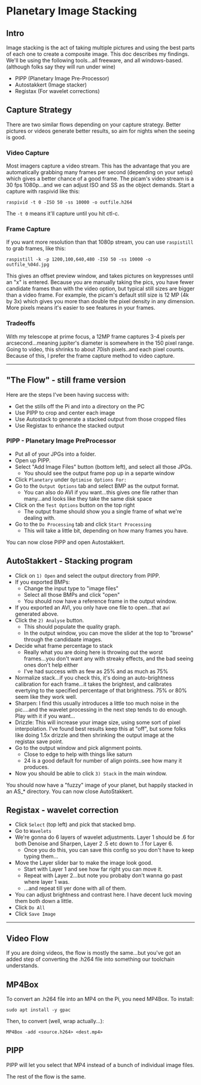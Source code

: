 # Planetary Image Stacking

## Intro
Image stacking is the act of taking multiple pictures and using the best parts of each one to create a composite image.  This doc describes my findings.  We'll be using the following tools...all freeware, and all windows-based.  (although folks say they will run under wine)
* PIPP (Planetary Image Pre-Processor)
* Autostakkert (Image stacker)
* Registax (For wavelet corrections)

## Capture Strategy
There are two similar flows depending on your capture strategy.  Better pictures or videos generate better results, so aim for nights when the seeing is good.

### Video Capture
Most imagers capture a video stream.  This has the advantage that you are automatically grabbing many frames per second (depending on your setup) which gives a better chance of a good frame.  The picam's video stream is a 30 fps 1080p...and we can adjust ISO and SS as the object demands.  Start a capture with raspivid like this:
```
raspivid -t 0 -ISO 50 -ss 10000 -o outfile.h264
```
The `-t 0` means it'll capture until you hit ctl-c.  

### Frame Capture
If you want more resolution than that 1080p stream, you can use `raspistill` to grab frames, like this:
```
raspistill -k -p 1200,100,640,480 -ISO 50 -ss 10000 -o outfile_%04d.jpg
```
This gives an offset preview window, and takes pictures on keypresses until an "x" is entered.  Because you are manually taking the pics, you have fewer candidate frames than with the video option, but typical still sizes are bigger than a video frame.  For example, the picam's default still size is 12 MP (4k by 3x) which gives you more than double the pixel density in any dimension.   More pixels means it's easier to see features in your frames.

### Tradeoffs
With my telescope at prime focus, a 12MP frame captures 3-4 pixels per arcsecond...meaning jupiter's diameter is somewhere in the 150 pixel range.  Going to video, this shrinks to about 70ish pixels..and each pixel counts.  Because of this, I prefer the frame capture method to video capture.

-----
## "The Flow" - still frame version
Here are the steps I've been having success with:
* Get the stills off the Pi and into a directory on the PC
* Use PIPP to crop and center each image
* Use Autostack to generate a stacked output from those cropped files
* Use Registax to enhance the stacked output

### PIPP - Planetary Image PreProcessor
* Put all of your JPGs into a folder.
* Open up PIPP.
* Select "Add Image Files" button (bottom left), and select all those JPGs.  
  * You should see the output frame pop up in a separte window
* Click `Planetary` under `Optimise Options For:`
* Go to the `Output Options` tab and select BMP as the output format.
  * You can also do AVI if you want...this gives one file rather than many...and looks like they take the same disk space
* Click on the `Test Options` button on the top right
  * The output frame should show you a single frame of what we're dealing with.
* Go to the `Do Processing` tab and click `Start Processing`
  * This will take a little bit, depending on how many frames you have.

You can now close PIPP and open Autostakkert.

## AutoStakkert - Stacking program
* Click on `1) Open` and select the output directory from PIPP.  
* If you exported BMPs:
  * Change the input type to "image files"
  * Select all those BMPs and click "open"
  * You should now have a reference frame in the output window.
* If you exported an AVI, you only have one file to open...that avi generated above.
* Click the `2) Analyse` button.
  * This should populate the quality graph. 
  * In the output window, you can move the slider at the top to "browse" through the candidaate images.
* Decide what frame percentage to stack
  * Really what you are doing here is throwing out the worst frames...you don't want any with streaky effects, and the bad seeing ones don't help either
  * I've had success with as few as 25% and as much as 75%
* Normalize stack...if you check this, it's doing an auto-brightness calibration for each frame...it takes the brightest, and calibrates evertying to the specified percentage of that brightness.  75% or 80% seem like they work well.
* Sharpen:  I find this usually introduces a little too much noise in the pic....and the wavelet processing in the next step tends to do enough.  Play with it if you want...
* Drizzle: This will increase your image size, using some sort of pixel interpolation.  I've found best results keep this at "off", but some folks like doing 1.5x drizzle and then shrinking the output image at the registax save point.
* Go to the output window and pick alignment points.  
  * Close to edge to help with things like saturn
  * 24 is a good default for number of align points..see how many it produces.
* Now you should be able to click `3) Stack` in the main window.

You should now have a "fuzzy" image of your planet, but happily stacked in an AS_* directory.  You can now close AutoStakkert.


## Registax - wavelet correction
* Click `Select` (top left) and pick that stacked bmp.
* Go to `Wavelets`
* We're gonna do 6 layers of wavelet adjustments.  Layer 1 should be .6 for both Denoise and Sharpen, Layer 2 .5 etc down to .1 for Layer 6.
  * Once you do this, you can save this config so you don't have to keep typing them...
* Move the Layer slider bar to make the image look good.  
  * Start with Layer 1 and see how far right you can move it. 
  * Repeat with Layer 2...but note you probaby don't wanna go past where layer 1 was.
  * ...and repeat till yer done with all of them.
* You can adjust brightness and contrast here.  I have decent luck moving them both down a little.
* Click `Do All`
* Click `Save Image`
  
-----
## Video Flow
If you are doing videos, the flow is mostly the same...but you've got an added step of converting the .h264 file into something our toolchain understands.

## MP4Box
To convert an .h264 file into an MP4 on the Pi, you need MP4Box.  To install:
```
sudo apt install -y gpac
```

Then, to convert (well, wrap actually...):
```
MP4Box -add <source.h264> <dest.mp4>
```
## PIPP
PIPP will let you select that MP4 instead of a bunch of individual image files.  

The rest of the flow is the same.
